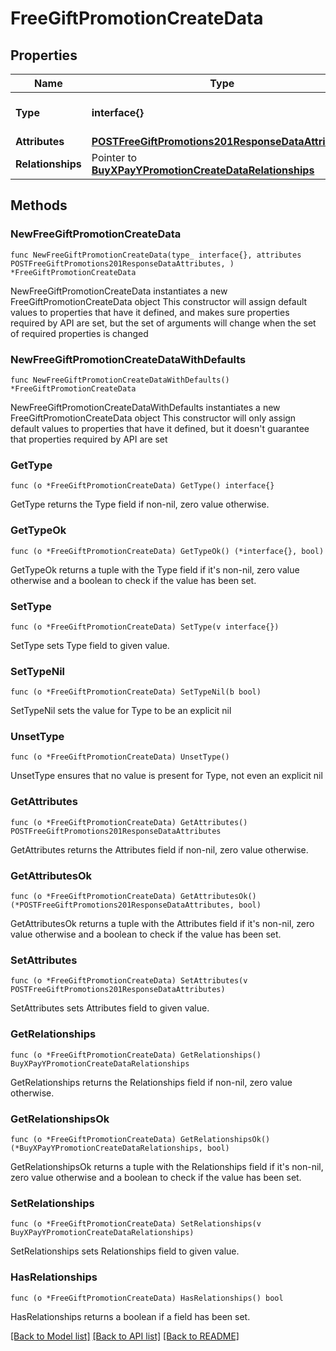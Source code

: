 # FreeGiftPromotionCreateData

## Properties

Name | Type | Description | Notes
------------ | ------------- | ------------- | -------------
**Type** | **interface{}** | The resource&#39;s type | 
**Attributes** | [**POSTFreeGiftPromotions201ResponseDataAttributes**](POSTFreeGiftPromotions201ResponseDataAttributes.md) |  | 
**Relationships** | Pointer to [**BuyXPayYPromotionCreateDataRelationships**](BuyXPayYPromotionCreateDataRelationships.md) |  | [optional] 

## Methods

### NewFreeGiftPromotionCreateData

`func NewFreeGiftPromotionCreateData(type_ interface{}, attributes POSTFreeGiftPromotions201ResponseDataAttributes, ) *FreeGiftPromotionCreateData`

NewFreeGiftPromotionCreateData instantiates a new FreeGiftPromotionCreateData object
This constructor will assign default values to properties that have it defined,
and makes sure properties required by API are set, but the set of arguments
will change when the set of required properties is changed

### NewFreeGiftPromotionCreateDataWithDefaults

`func NewFreeGiftPromotionCreateDataWithDefaults() *FreeGiftPromotionCreateData`

NewFreeGiftPromotionCreateDataWithDefaults instantiates a new FreeGiftPromotionCreateData object
This constructor will only assign default values to properties that have it defined,
but it doesn't guarantee that properties required by API are set

### GetType

`func (o *FreeGiftPromotionCreateData) GetType() interface{}`

GetType returns the Type field if non-nil, zero value otherwise.

### GetTypeOk

`func (o *FreeGiftPromotionCreateData) GetTypeOk() (*interface{}, bool)`

GetTypeOk returns a tuple with the Type field if it's non-nil, zero value otherwise
and a boolean to check if the value has been set.

### SetType

`func (o *FreeGiftPromotionCreateData) SetType(v interface{})`

SetType sets Type field to given value.


### SetTypeNil

`func (o *FreeGiftPromotionCreateData) SetTypeNil(b bool)`

 SetTypeNil sets the value for Type to be an explicit nil

### UnsetType
`func (o *FreeGiftPromotionCreateData) UnsetType()`

UnsetType ensures that no value is present for Type, not even an explicit nil
### GetAttributes

`func (o *FreeGiftPromotionCreateData) GetAttributes() POSTFreeGiftPromotions201ResponseDataAttributes`

GetAttributes returns the Attributes field if non-nil, zero value otherwise.

### GetAttributesOk

`func (o *FreeGiftPromotionCreateData) GetAttributesOk() (*POSTFreeGiftPromotions201ResponseDataAttributes, bool)`

GetAttributesOk returns a tuple with the Attributes field if it's non-nil, zero value otherwise
and a boolean to check if the value has been set.

### SetAttributes

`func (o *FreeGiftPromotionCreateData) SetAttributes(v POSTFreeGiftPromotions201ResponseDataAttributes)`

SetAttributes sets Attributes field to given value.


### GetRelationships

`func (o *FreeGiftPromotionCreateData) GetRelationships() BuyXPayYPromotionCreateDataRelationships`

GetRelationships returns the Relationships field if non-nil, zero value otherwise.

### GetRelationshipsOk

`func (o *FreeGiftPromotionCreateData) GetRelationshipsOk() (*BuyXPayYPromotionCreateDataRelationships, bool)`

GetRelationshipsOk returns a tuple with the Relationships field if it's non-nil, zero value otherwise
and a boolean to check if the value has been set.

### SetRelationships

`func (o *FreeGiftPromotionCreateData) SetRelationships(v BuyXPayYPromotionCreateDataRelationships)`

SetRelationships sets Relationships field to given value.

### HasRelationships

`func (o *FreeGiftPromotionCreateData) HasRelationships() bool`

HasRelationships returns a boolean if a field has been set.


[[Back to Model list]](../README.md#documentation-for-models) [[Back to API list]](../README.md#documentation-for-api-endpoints) [[Back to README]](../README.md)


